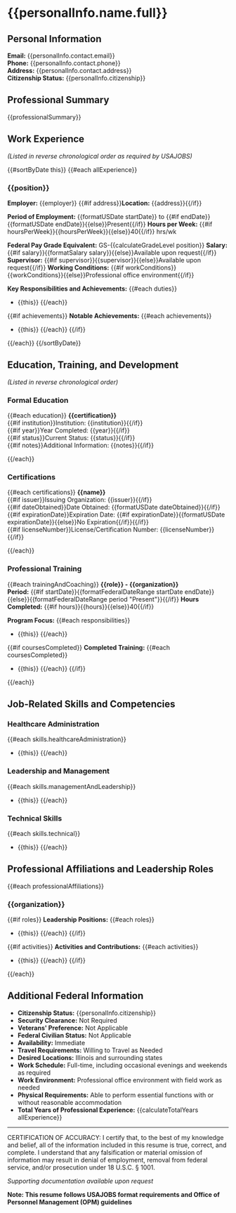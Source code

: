 # {{personalInfo.name.full}}

## Personal Information
**Email:** {{personalInfo.contact.email}}  
**Phone:** {{personalInfo.contact.phone}}  
**Address:** {{personalInfo.contact.address}}  
**Citizenship Status:** {{personalInfo.citizenship}}

## Professional Summary
{{professionalSummary}}

## Work Experience
_(Listed in reverse chronological order as required by USAJOBS)_

{{#sortByDate this}}
{{#each allExperience}}
### {{position}}
**Employer:** {{employer}}
{{#if address}}**Location:** {{address}}{{/if}}

**Period of Employment:** {{formatUSDate startDate}} to {{#if endDate}}{{formatUSDate endDate}}{{else}}Present{{/if}}
**Hours per Week:** {{#if hoursPerWeek}}{{hoursPerWeek}}{{else}}40{{/if}} hrs/wk

**Federal Pay Grade Equivalent:** GS-{{calculateGradeLevel position}}
**Salary:** {{#if salary}}{{formatSalary salary}}{{else}}Available upon request{{/if}}
**Supervisor:** {{#if supervisor}}{{supervisor}}{{else}}Available upon request{{/if}}
**Working Conditions:** {{#if workConditions}}{{workConditions}}{{else}}Professional office environment{{/if}}

**Key Responsibilities and Achievements:**
{{#each duties}}
- {{this}}
{{/each}}

{{#if achievements}}
**Notable Achievements:**
{{#each achievements}}
- {{this}}
{{/each}}
{{/if}}

{{/each}}
{{/sortByDate}}

## Education, Training, and Development
_(Listed in reverse chronological order)_

### Formal Education
{{#each education}}
**{{certification}}**  
{{#if institution}}Institution: {{institution}}{{/if}}  
{{#if year}}Year Completed: {{year}}{{/if}}  
{{#if status}}Current Status: {{status}}{{/if}}  
{{#if notes}}Additional Information: {{notes}}{{/if}}

{{/each}}

### Certifications
{{#each certifications}}
**{{name}}**  
{{#if issuer}}Issuing Organization: {{issuer}}{{/if}}  
{{#if dateObtained}}Date Obtained: {{formatUSDate dateObtained}}{{/if}}  
{{#if expirationDate}}Expiration Date: {{#if expirationDate}}{{formatUSDate expirationDate}}{{else}}No Expiration{{/if}}{{/if}}  
{{#if licenseNumber}}License/Certification Number: {{licenseNumber}}{{/if}}

{{/each}}

### Professional Training
{{#each trainingAndCoaching}}
**{{role}} - {{organization}}**  
**Period:** {{#if startDate}}{{formatFederalDateRange startDate endDate}}{{else}}{{formatFederalDateRange period "Present"}}{{/if}}
**Hours Completed:** {{#if hours}}{{hours}}{{else}}40{{/if}}

**Program Focus:**
{{#each responsibilities}}
- {{this}}
{{/each}}

{{#if coursesCompleted}}
**Completed Training:**
{{#each coursesCompleted}}
- {{this}}
{{/each}}
{{/if}}

{{/each}}

## Job-Related Skills and Competencies

### Healthcare Administration
{{#each skills.healthcareAdministration}}
- {{this}}
{{/each}}

### Leadership and Management
{{#each skills.managementAndLeadership}}
- {{this}}
{{/each}}

### Technical Skills
{{#each skills.technical}}
- {{this}}
{{/each}}

## Professional Affiliations and Leadership Roles
{{#each professionalAffiliations}}
### {{organization}}
{{#if roles}}
**Leadership Positions:**
{{#each roles}}
- {{this}}
{{/each}}
{{/if}}

{{#if activities}}
**Activities and Contributions:**
{{#each activities}}
- {{this}}
{{/each}}
{{/if}}

{{/each}}

## Additional Federal Information
- **Citizenship Status:** {{personalInfo.citizenship}}
- **Security Clearance:** Not Required
- **Veterans' Preference:** Not Applicable
- **Federal Civilian Status:** Not Applicable
- **Availability:** Immediate
- **Travel Requirements:** Willing to Travel as Needed
- **Desired Locations:** Illinois and surrounding states
- **Work Schedule:** Full-time, including occasional evenings and weekends as required
- **Work Environment:** Professional office environment with field work as needed
- **Physical Requirements:** Able to perform essential functions with or without reasonable accommodation
- **Total Years of Professional Experience:** {{calculateTotalYears allExperience}}

---

CERTIFICATION OF ACCURACY: I certify that, to the best of my knowledge and belief, all of the information included in this resume is true, correct, and complete. I understand that any falsification or material omission of information may result in denial of employment, removal from federal service, and/or prosecution under 18 U.S.C. § 1001.

_Supporting documentation available upon request_

**Note: This resume follows USAJOBS format requirements and Office of Personnel Management (OPM) guidelines**
